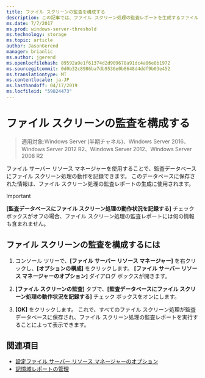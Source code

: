 ```yaml
---
title: ファイル スクリーンの監査を構成する
description: この記事では、ファイル スクリーン処理の監査レポートを生成するファイル スクリーンの監査を構成する方法を説明します。
ms.date: 7/7/2017
ms.prod: windows-server-threshold
ms.technology: storage
ms.topic: article
author: JasonGerend
manager: brianlic
ms.author: jgerend
ms.openlocfilehash: 89592a9e1f61374d2d909678a91dc4a06e0b1972
ms.sourcegitcommit: 0d0b32c8986ba7db9536e0b8648d4ddf9b03e452
ms.translationtype: MT
ms.contentlocale: ja-JP
ms.lasthandoff: 04/17/2019
ms.locfileid: "59824473"
---
```

# <a name="configure-file-screen-audit"></a>ファイル スクリーンの監査を構成する

> 適用対象:Windows Server (半期チャネル)、Windows Server 2016、Windows Server 2012 R2、Windows Server 2012、Windows Server 2008 R2

ファイル サーバー リソース マネージャーを使用することで、監査データベースにファイル スクリーン処理の動作を記録できます。 このデータベースに保存された情報は、ファイル スクリーン処理の監査レポートの生成に使用されます。

> [!Important]
> **[監査データベースにファイル スクリーン処理の動作状況を記録する]** チェック ボックスがオフの場合、ファイル スクリーン処理の監査レポートには何の情報も含まれません。

## <a name="to-configure-file-screen-audit"></a>ファイル スクリーンの監査を構成するには

1.  コンソール ツリーで、**[ファイル サーバー リソース マネージャー]** を右クリックし、**[オプションの構成]** をクリックします。 **[ファイル サーバー リソース マネージャーのオプション]** ダイアログ ボックスが開きます。

2.  **[ファイル スクリーンの監査]** タブで、**[監査データベースにファイル スクリーン処理の動作状況を記録する]** チェック ボックスをオンにします。

3.  **[OK]** をクリックします。 これで、すべてのファイル スクリーン処理が監査データベースに保存され、ファイル スクリーン処理の監査レポートを実行することによって表示できます。

## <a name="see-also"></a>関連項目

-   [設定ファイル サーバー リソース マネージャーのオプション](setting-file-server-resource-manager-options.md)
-   [記憶域レポートの管理](storage-reports-management.md)